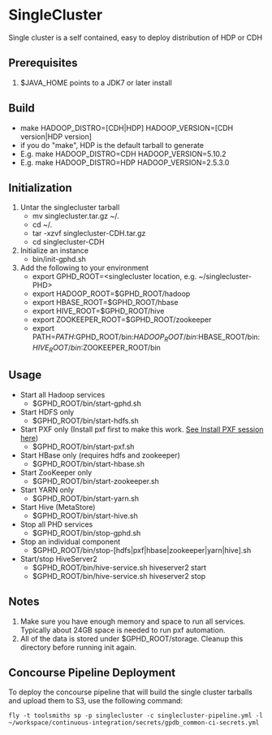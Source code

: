 SingleCluster
=============

Single cluster is a self contained, easy to deploy distribution of HDP or CDH

Prerequisites
-------------

1.	$JAVA_HOME points to a JDK7 or later install

Build
-----

-	make HADOOP_DISTRO=[CDH|HDP] HADOOP_VERSION=[CDH version|HDP version]
-	if you do "make", HDP is the default tarball to generate
-	E.g. make HADOOP_DISTRO=CDH HADOOP_VERSION=5.10.2
-   E.g. make HADOOP_DISTRO=HDP HADOOP_VERSION=2.5.3.0

Initialization
--------------

1. Untar the singlecluster tarball
	-	mv singlecluster.tar.gz ~/.
	-	cd ~/.
	-	tar -xzvf singlecluster-CDH.tar.gz
	-	cd singlecluster-CDH
2. Initialize an instance
	-	bin/init-gphd.sh
3. Add the following to your environment
	-	export GPHD_ROOT=<singlecluster location, e.g. ~/singlecluster-PHD>
	-	export HADOOP_ROOT=$GPHD_ROOT/hadoop
	-	export HBASE_ROOT=$GPHD_ROOT/hbase
	-	export HIVE_ROOT=$GPHD_ROOT/hive
	-	export ZOOKEEPER_ROOT=$GPHD_ROOT/zookeeper
	-	export PATH=$PATH:$GPHD_ROOT/bin:$HADOOP_ROOT/bin:$HBASE_ROOT/bin:$HIVE_ROOT/bin:$ZOOKEEPER_ROOT/bin

Usage
-----

-	Start all Hadoop services
	-	$GPHD_ROOT/bin/start-gphd.sh
-	Start HDFS only
	-	$GPHD_ROOT/bin/start-hdfs.sh
-	Start PXF only (Install pxf first to make this work. [See Install PXF session here](https://cwiki.apache.org/confluence/display/HAWQ/PXF+Build+and+Install))
	-	$GPHD_ROOT/bin/start-pxf.sh
-	Start HBase only (requires hdfs and zookeeper)
	-	$GPHD_ROOT/bin/start-hbase.sh
-	Start ZooKeeper only
	-	$GPHD_ROOT/bin/start-zookeeper.sh
-	Start YARN only
	-	$GPHD_ROOT/bin/start-yarn.sh
-	Start Hive (MetaStore)
	-	$GPHD_ROOT/bin/start-hive.sh
- 	Stop all PHD services
	- 	$GPHD_ROOT/bin/stop-gphd.sh
-	Stop an individual component
	-	$GPHD_ROOT/bin/stop-[hdfs|pxf|hbase|zookeeper|yarn|hive].sh
-	Start/stop HiveServer2
	-	$GPHD_ROOT/bin/hive-service.sh hiveserver2 start
	-	$GPHD_ROOT/bin/hive-service.sh hiveserver2 stop

Notes
-----

1.	Make sure you have enough memory and space to run all services. Typically about 24GB space is needed to run pxf automation.
2.	All of the data is stored under $GPHD_ROOT/storage. Cleanup this directory before running init again.

Concourse Pipeline Deployment
-----------------------------

To deploy the concourse pipeline that will build the single cluster tarballs and upload them to S3, use the following command:
```
fly -t toolsmiths sp -p singlecluster -c singlecluster-pipeline.yml -l ~/workspace/continuous-integration/secrets/gpdb_common-ci-secrets.yml
```
